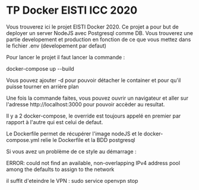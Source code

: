 # TP Docker EISTI ICC 2020

Vous trouverez ici le projet EISTI Docker 2020.
Ce projet a pour but de deployer un server NodeJS avec Postgresql comme DB.
Vous trouverez une partie developement et production en fonction de ce que vous mettez dans le fichier .env (developement par defaut)

Pour lancer le projet il faut lancer la commande : 

docker-compose up --build

Vous pouvez ajouter -d pour pouvoir détacher le container et pour qu'il puisse tourner en arrière plan

Une fois la commande faites, vous pouvez ouvrir un navigateur et aller sur l'adresse http://localhost:3000 pour pouvoir accèder au resultat.


Il y a 2 docker-compose, le override est toujours appelé en premier par rapport à l'autre qui est celui de defaut.

Le Dockerfile permet de récupérer l'image nodeJS et le docker-compose.yml relie le Dockerfile et la BDD postgresql 


Si vous avez un problème de ce style au démarrage :

ERROR: could not find an available, non-overlapping IPv4 address pool among the defaults to assign to the network

il suffit d'eteindre le VPN : sudo service openvpn stop 

